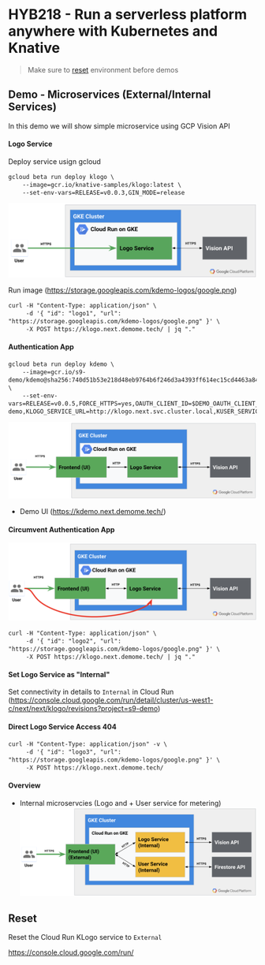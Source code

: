 # HYB218 - Run a serverless platform anywhere with Kubernetes and Knative

> Make sure to [reset](#Reset) environment before demos

## Demo - Microservices (External/Internal Services)

In this demo we will show simple microservice using GCP Vision API

#### Logo Service

Deploy service usign gcloud

```shell
gcloud beta run deploy klogo \
    --image=gcr.io/knative-samples/klogo:latest \
    --set-env-vars=RELEASE=v0.0.3,GIN_MODE=release
```

![Microservice with Vision API on Cloud Run](../SVR303/img/ms-1.png "Microservice with Vision API on Cloud Run")

Run image (https://storage.googleapis.com/kdemo-logos/google.png)

```shell
curl -H "Content-Type: application/json" \
     -d '{ "id": "logo1", "url": "https://storage.googleapis.com/kdemo-logos/google.png" }' \
     -X POST https://klogo.next.demome.tech/ | jq "."
```

#### Authentication App

```shell
gcloud beta run deploy kdemo \
    --image=gcr.io/s9-demo/kdemo@sha256:740d51b53e218d48eb9764b6f246d3a4393ff614ec15cd4463a841d2c2676a32 \
    --set-env-vars=RELEASE=v0.0.5,FORCE_HTTPS=yes,OAUTH_CLIENT_ID=$DEMO_OAUTH_CLIENT_ID,OAUTH_CLIENT_SECRET=$DEMO_OAUTH_CLIENT_SECRET,GCP_PROJECT_ID=s9-demo,KLOGO_SERVICE_URL=http://klogo.next.svc.cluster.local,KUSER_SERVICE_URL=http://kuser.next.svc.cluster.local
```

![Auth Microservice fronting Logo Service](../SVR303/img/ms-2.png "Auth Microservice fronting Logo Service")
* Demo UI (https://kdemo.next.demome.tech/)


#### Circumvent Authentication App

![Auth Microservice fronting Logo Service](../SVR303/img/ms-3.png "Auth Microservice fronting Logo Service")

```shell
curl -H "Content-Type: application/json" \
     -d '{ "id": "logo2", "url": "https://storage.googleapis.com/kdemo-logos/google.png" }' \
     -X POST https://klogo.next.demome.tech/ | jq "."
```

#### Set Logo Service as "Internal"

Set connectivity in details to `Internal` in Cloud Run (https://console.cloud.google.com/run/detail/cluster/us-west1-c/next/next/klogo/revisions?project=s9-demo)

#### Direct Logo Service Access 404

```shell
curl -H "Content-Type: application/json" -v \
     -d '{ "id": "logo3", "url": "https://storage.googleapis.com/kdemo-logos/google.png" }' \
     -X POST https://klogo.next.demome.tech/
```

#### Overview

* Internal microservcies (Logo and + User service for metering)
![Microservices on Cloud Run](../SVR303/img/ms-4.png "Microservices on Cloud Run")


## Reset

Reset the Cloud Run KLogo service to `External`

https://console.cloud.google.com/run/

